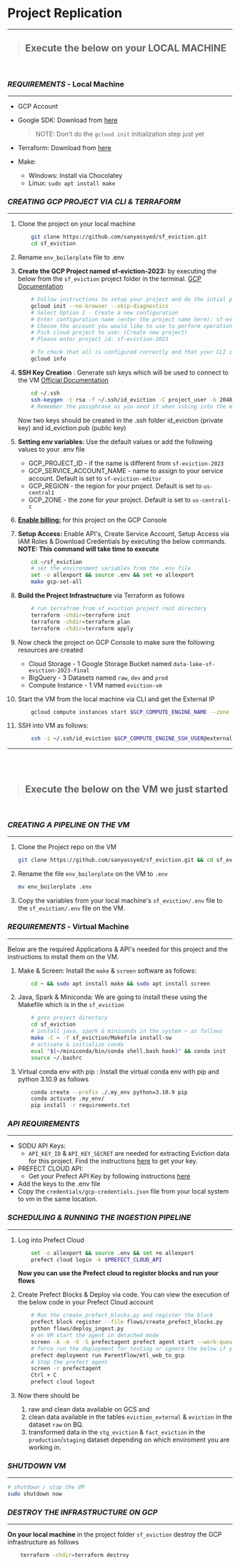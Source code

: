 # Project Replication
---                                         
>## Execute the below on your LOCAL MACHINE
<br>

### ***REQUIREMENTS*** - Local Machine
---
* GCP Account

* Google SDK: Download from [here](https://cloud.google.com/sdk/docs/downloads-interactive#linux-mac)

    >NOTE: Don't do the `gcloud init` initialization step just yet

* Terraform: Download from [here](https://developer.hashicorp.com/terraform/downloads)

* Make: 
    - Windows: Install via  Chocolatey 
    - Linux: `sudo apt install make`

### ***CREATING GCP PROJECT VIA CLI & TERRAFORM***
---
1. Clone the project on your local machine
    ```bash
        git clone https://github.com/sanyassyed/sf_eviction.git
        cd sf_eviction
    ```
1. Rename `env_boilerplate` file to .env

1. **Create the GCP Project named sf-eviction-2023:** by executing the below from the `sf_eviction` project folder in the terminal. [GCP Documentation](https://cloud.google.com/sdk/docs)

    ```bash
        # Follow instructions to setup your project and do the intial project setup
        gcloud init --no-browser --skip-diagnostics
        # Select Option 2 - Create a new configuration
        # Enter configuration name (enter the project name here): sf-eviction
        # Choose the account you would like to use to perform operations for this configuration: 1 (your gmail account)
        # Pick cloud project to use: (Create new project)
        # Please enter project id: sf-eviction-2023

        # To check that all is configured correctly and that your CLI is configured to use your created project use the command
        gcloud info
    ```
1. **SSH Key Creation** : Generate ssh keys which will be used to connect to the VM [Official Documentation](https://cloud.google.com/compute/docs/connect/create-ssh-keys)
    
    ```bash
        cd ~/.ssh
        ssh-keygen -t rsa -f ~/.ssh/id_eviction -C project_user -b 2048
        # Remember the passphrase as you need it when sshing into the machine
    ```
    Now two keys should be created in the .ssh folder id_eviction (private key) and id_eviction.pub (public key)

1. **Setting env variables:** Use the default values or add the following values to your .env file
    * GCP_PROJECT_ID - if the name is different from `sf-eviction-2023`
    * GCP_SERVICE_ACCOUNT_NAME - name to assign to your service account. Default is set to `sf-eviction-editor`
    * GCP_REGION - the region for your project. Default is set to `us-central1`
    * GCP_ZONE - the zone for your project. Default is set to `us-central1-c`

1. **[Enable billing:](https://support.google.com/googleapi/answer/6158867?hl=en)** for this project on the GCP Console
1. **Setup Access:** Enable API's, Create Service Account, Setup Access via IAM Roles & Download Credentials by executing the below commands. **NOTE: This command will take time to execute**

    ```bash
        cd ~/sf_eviction
        # set the environment variables from the .env file
        set -o allexport && source .env && set +o allexport
        make gcp-set-all
    ```
1. **Build the Project Infrastructure** via Terraform as follows 
    ```bash
        # run terrafrom from sf_eviction project root directory
        terraform -chdir=terraform init
        terraform -chdir=terraform plan
        terraform -chdir=terraform apply
    ```
1. Now check the project on GCP Console to make sure the following resources are created
    * Cloud Storage - 1 Google Storage Bucket named `data-lake-sf-eviction-2023-final`
    * BigQuery - 3 Datasets named `raw`, `dev` and `prod`
    * Compute Instance - 1 VM named `eviction-vm`

1. Start the VM from the local machine via CLI and get the External IP
    ```bash
        gcloud compute instances start $GCP_COMPUTE_ENGINE_NAME --zone $GCP_ZONE --project $GCP_PROJECT_ID
    ```
1. SSH into VM as follows:
    ```bash
        ssh -i ~/.ssh/id_eviction $GCP_COMPUTE_ENGINE_SSH_USER@external_ip
    ```
---
<br>
<br>

>## Execute the below on the VM we just started
<br>

### ***CREATING A PIPELINE ON THE VM***
---
1. Clone the Project repo on the VM
    ```bash
    git clone https://github.com/sanyassyed/sf_eviction.git && cd sf_eviction
    ```

1. Rename the file `env_boilerplate` on the VM to `.env`
    ```bash
    mv env_boilerplate .env
    ```

1. Copy the variables from your local machine's `sf_eviction/.env` file to the `sf_eviction/.env` file on the VM.

### ***REQUIREMENTS*** - Virtual Machine
---
Below are the required Applications & API's needed for this project and the instructions to install them on the VM.

1. Make & Screen: Install the `make` & `screen` software as follows:

    ```bash
        cd ~ && sudo apt install make && sudo apt install screen
    ```
1. Java, Spark & Miniconda: We are going to install these using the Makefile which is in the `sf_eviction`

    ```bash
        # goto project directory
        cd sf_eviction
        # install java, spark & miniconda in the system ~ as follows
        make -C ~ -f sf_eviction/Makefile install-sw
        # activate & initialize conda
        eval "$(~/miniconda/bin/conda shell.bash hook)" && conda init
        source ~/.bashrc
    ```
1. Virtual conda env with pip : Install the virtual conda env with pip and python 3.10.9 as follows
    ```bash
        conda create --prefix ./.my_env python=3.10.9 pip
        conda activate .my_env/
        pip install -r requirements.txt
    ```

### ***API REQUIREMENTS***
---
* SODU API Keys:
    - `API_KEY_ID` & `API_KEY_SECRET` are needed for extracting Eviction data for this project. Find the instructions [here](info_api.md) to get your key.
* PREFECT CLOUD API:
    - Get your Prefect API Key by following instructions [here](info_api.md) 
* Add the keys to the .env file
* Copy the  `credentials/gcp-credentials.json` file from your local system to vm in the same location.

### ***SCHEDULING & RUNNING THE INGESTION PIPELINE***
---
1. Log into Prefect Cloud
    ```bash
        set -o allexport && source .env && set +o allexport
        prefect cloud login -k $PREFECT_CLOUD_API
    ```
    **Now you can use the Prefect cloud to register blocks and run your flows**

1. Create Prefect Blocks & Deploy via code. You can view the execution of the below code in your Prefect Cloud account
    ```bash
        # Run the create_prefect_blocks.py and register the block
        prefect block register --file flows/create_prefect_blocks.py
        python flows/deploy_ingest.py
        # on VM start the agent in detached mode
        screen -A -m -d -S prefectagent prefect agent start --work-queue "development"
        # force run the deployment for testing or ignore the below if you want to run it on schedule
        prefect deployment run ParentFlow/etl_web_to_gcp
        # Stop the prefect agent 
        screen -r prefectagent
        Ctrl + C
        prefect cloud logout
    ```
1. Now there should be 
    1. raw and clean data available on GCS and 
    2. clean data available in the tables `eviction_external` & `eviction` in the dataset `raw` on BQ.
    3. transformed data in the `stg_eviction` & `fact_eviction` in the `production`/`staging` dataset depending on which enviroment you are working in.

### ***SHUTDOWN VM***
---
```bash
# shutdown / stop the VM
sudo shutdown now
```

### ***DESTROY THE INFRASTRUCTURE ON GCP***
---
**On your local machine** in the project folder `sf_eviction` destroy the GCP infrastructure as follows

```bash
    terraform -chdir=terraform destroy
```